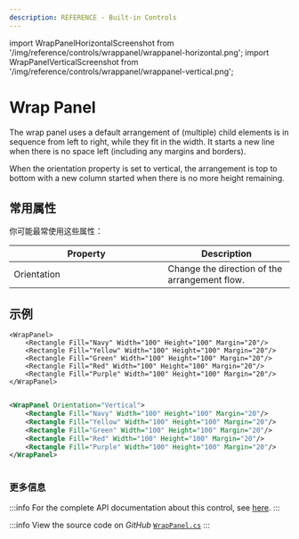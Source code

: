 ```yaml
---
description: REFERENCE - Built-in Controls
---
```


import WrapPanelHorizontalScreenshot from '/img/reference/controls/wrappanel/wrappanel-horizontal.png';
import WrapPanelVerticalScreenshot from '/img/reference/controls/wrappanel/wrappanel-vertical.png';

# Wrap Panel

The wrap panel uses a default arrangement of (multiple) child elements is in sequence from left to right, while they fit in the width. It starts a new line when there is no space left (including any margins and borders). 

When the orientation property is set to vertical, the arrangement is top to bottom with a new column started when there is no more height remaining.

## 常用属性

你可能最常使用这些属性：

<table><thead><tr><th width="261">Property</th><th>Description</th></tr></thead><tbody><tr><td>Orientation</td><td>Change the direction of the arrangement flow.</td></tr></tbody></table>

## 示例

```
<WrapPanel>
    <Rectangle Fill="Navy" Width="100" Height="100" Margin="20"/>
    <Rectangle Fill="Yellow" Width="100" Height="100" Margin="20"/>
    <Rectangle Fill="Green" Width="100" Height="100" Margin="20"/>
    <Rectangle Fill="Red" Width="100" Height="100" Margin="20"/>
    <Rectangle Fill="Purple" Width="100" Height="100" Margin="20"/>
</WrapPanel>
```

<img src={WrapPanelHorizontalScreenshot} alt="" />

```xml
<WrapPanel Orientation="Vertical">
    <Rectangle Fill="Navy" Width="100" Height="100" Margin="20"/>
    <Rectangle Fill="Yellow" Width="100" Height="100" Margin="20"/>
    <Rectangle Fill="Green" Width="100" Height="100" Margin="20"/>
    <Rectangle Fill="Red" Width="100" Height="100" Margin="20"/>
    <Rectangle Fill="Purple" Width="100" Height="100" Margin="20"/>
</WrapPanel>
```

<img src={WrapPanelVerticalScreenshot} alt="" />

### 更多信息

:::info
For the complete API documentation about this control, see [here](https://api-docs.avaloniaui.net/docs/T_Avalonia_Controls_WrapPanel).
:::

:::info
View the source code on _GitHub_ [`WrapPanel.cs`](https://github.com/AvaloniaUI/Avalonia/blob/master/src/Avalonia.Controls/WrapPanel.cs)
:::

